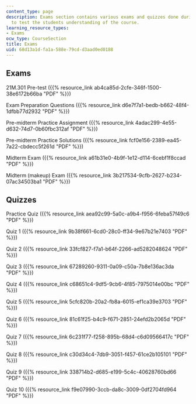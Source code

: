 ```yaml
---
content_type: page
description: Exams section contains various exams and quizzes done during the course
  to test the students understanding of the course.
learning_resource_types:
- Exams
ocw_type: CourseSection
title: Exams
uid: 68d13a1d-fa1a-588e-79cd-d3aad0ed0188
---
```


Exams
-----

21M.301 Pre-test ({{% resource_link ab4ca85d-2cfe-346f-1500-38e6172b66ba "PDF" %}})

Exam Preparation Questions ({{% resource_link d6e7f7a1-bedb-b662-48f4-1dfbb77d2932 "PDF" %}})

Pre-midterm Practice Assignment ({{% resource_link 4adac299-4e55-d632-74d7-0b60fbc312af "PDF" %}})

Pre-midterm Practice Solutions ({{% resource_link fcf0e156-2389-ea45-7a22-cbdecc5f261d "PDF" %}})

Midterm Exam ({{% resource_link a61b31e0-4b9f-1e12-d114-6cebf1f8ccad "PDF" %}})

Midterm (makeup) Exam ({{% resource_link 3b217534-9cfb-2627-b234-07ac34503ba1 "PDF" %}})

Quizzes
-------

Practice Quiz ({{% resource_link aea92c99-5a0c-a9b4-f956-6feba57f49c6 "PDF" %}})

Quiz 1 ({{% resource_link 9b38f661-6cd0-28c0-ff34-9e67b21e7403 "PDF" %}})

Quiz 2 ({{% resource_link 33fcf827-f7a1-b64f-2266-ad5282048624 "PDF" %}})

Quiz 3 ({{% resource_link 67289260-9311-0a09-c50a-7b8e136ac3da "PDF" %}})

Quiz 4 ({{% resource_link c68651c4-9df5-9cb6-4f85-7975014e00bc "PDF" %}})

Quiz 5 ({{% resource_link 5cfc820b-20a2-fb8a-6015-ef1ca39e3703 "PDF" %}})

Quiz 6 ({{% resource_link 81c61f25-b4c9-f671-2851-24efd2b2065d "PDF" %}})

Quiz 7 ({{% resource_link 6c231f77-f258-895b-68d4-c6d09566417c "PDF" %}})

Quiz 8 ({{% resource_link c30d34c4-7db9-3051-f457-61ce2b105101 "PDF" %}})

Quiz 9 ({{% resource_link 338714b2-d685-e199-5c4c-40628760bd66 "PDF" %}})

Quiz 10 ({{% resource_link f9e07990-3ccb-da8c-3009-0df2704fd964 "PDF" %}})